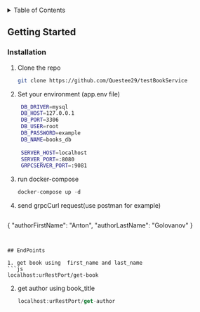 <div id="top"></div>


<!-- PROJECT LOGO -->
<br />

<!-- TABLE OF CONTENTS -->
<details>
  <summary>Table of Contents</summary>
  <ol>
    <li>
      <a href="#getting-started">Getting Started</a>
      <ul>
        <li><a href="#installation">Installation</a></li>
      </ul>
    </li>
    <li><a href="#usage">EndPoints</a></li>

  </ol>
</details>

<!-- GETTING STARTED -->
## Getting Started

### Installation

1. Clone the repo
   ```sh
   git clone https://github.com/Questee29/testBookService
   ```
2. Set your environment (app.env file)
   ```sh
   	DB_DRIVER=mysql
    DB_HOST=127.0.0.1
    DB_PORT=3306
    DB_USER=root
    DB_PASSWORD=example
    DB_NAME=books_db
 
    SERVER_HOST=localhost
    SERVER_PORT=:8080
  	GRPCSERVER_PORT=:9081
   ```
3. run docker-compose
   ```js
   docker-compose up -d
   ```
4. send grpcCurl request(use postman for example)
   ```sh
  {
    "authorFirstName": "Anton",
    "authorLastName": "Golovanov"
  }
   ```


## EndPoints

1. get book using  first_name and last_name
   ```js
   localhost:urRestPort/get-book
   ```
2. get author using book_title
   ```js
   localhost:urRestPort/get-author
   ```
 